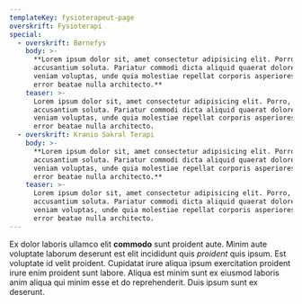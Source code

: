 ```yaml
---
templateKey: fysioterapeut-page
overskrift: Fysioterapi
special:
  - overskrift: Børnefys
    body: >-
      **Lorem ipsum dolor sit, amet consectetur adipisicing elit. Porro,
      accusantium soluta. Pariatur commodi dicta aliquid quaerat doloremque
      veniam voluptas, unde quia molestiae repellat corporis asperiores cumque
      error beatae nulla architecto.**
    teaser: >-
      Lorem ipsum dolor sit, amet consectetur adipisicing elit. Porro,
      accusantium soluta. Pariatur commodi dicta aliquid quaerat doloremque
      veniam voluptas, unde quia molestiae repellat corporis asperiores cumque
      error beatae nulla architecto.
  - overskrift: Kranio Sakral Terapi
    body: >-
      **Lorem ipsum dolor sit, amet consectetur adipisicing elit. Porro,
      accusantium soluta. Pariatur commodi dicta aliquid quaerat doloremque
      veniam voluptas, unde quia molestiae repellat corporis asperiores cumque
      error beatae nulla architecto.**
    teaser: >-
      Lorem ipsum dolor sit, amet consectetur adipisicing elit. Porro,
      accusantium soluta. Pariatur commodi dicta aliquid quaerat doloremque
      veniam voluptas, unde quia molestiae repellat corporis asperiores cumque
      error beatae nulla architecto.
---
```

Ex dolor laboris ullamco elit **commodo** sunt proident aute. Minim aute voluptate laborum deserunt est elit incididunt quis _proident_ quis ipsum. Est voluptate id velit proident. Cupidatat irure aliqua ipsum exercitation proident irure enim proident sunt labore. Aliqua est minim sunt ex eiusmod laboris anim aliqua qui minim esse et do reprehenderit. Duis ipsum sunt ex deserunt.
